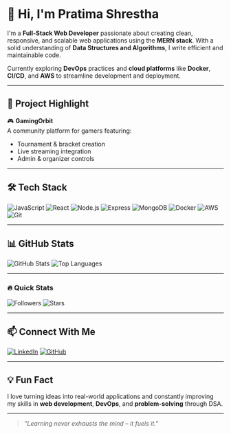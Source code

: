 # 👋 Hi, I'm Pratima Shrestha

I'm a **Full-Stack Web Developer** passionate about creating clean, responsive, and scalable web applications using the **MERN stack**. With a solid understanding of **Data Structures and Algorithms**, I write efficient and maintainable code.

Currently exploring **DevOps** practices and **cloud platforms** like **Docker**, **CI/CD**, and **AWS** to streamline development and deployment.

---

## 🚀 Project Highlight

🎮 **GamingOrbit**  
A community platform for gamers featuring:
- Tournament & bracket creation  
- Live streaming integration  
- Admin & organizer controls

---

## 🛠 Tech Stack

![JavaScript](https://img.shields.io/badge/JavaScript-F7DF1E?style=flat&logo=javascript&logoColor=black)
![React](https://img.shields.io/badge/React-61DAFB?style=flat&logo=react&logoColor=black)
![Node.js](https://img.shields.io/badge/Node.js-339933?style=flat&logo=node.js&logoColor=white)
![Express](https://img.shields.io/badge/Express.js-000000?style=flat&logo=express&logoColor=white)
![MongoDB](https://img.shields.io/badge/MongoDB-47A248?style=flat&logo=mongodb&logoColor=white)
![Docker](https://img.shields.io/badge/Docker-2496ED?style=flat&logo=docker&logoColor=white)
![AWS](https://img.shields.io/badge/AWS-FF9900?style=flat&logo=amazonaws&logoColor=white)
![Git](https://img.shields.io/badge/Git-F05032?style=flat&logo=git&logoColor=white)

---

## 📊 GitHub Stats

![GitHub Stats](https://github-stats-alpha.vercel.app/api?username=Pratima89-Shrestha&show_icons=true&theme=radical)
![Top Languages](https://github-stats-alpha.vercel.app/api/top-langs/?username=Pratima89-Shrestha&layout=compact&theme=radical)

---

### 🔥 Quick Stats

![Followers](https://img.shields.io/github/followers/Pratima89-Shrestha?label=Followers&style=social)
![Stars](https://img.shields.io/github/stars/Pratima89-Shrestha?label=Stars&style=social)

---

## 📫 Connect With Me

[![LinkedIn](https://img.shields.io/badge/LinkedIn-blue?style=flat&logo=linkedin&logoColor=white)](https://www.linkedin.com/in/pratima-shrestha-225494229/)
[![GitHub](https://img.shields.io/badge/GitHub-181717?style=flat&logo=github&logoColor=white)](https://github.com/Pratima89-Shrestha)

---

## 💡 Fun Fact

I love turning ideas into real-world applications and constantly improving my skills in **web development**, **DevOps**, and **problem-solving** through DSA.

---

> *"Learning never exhausts the mind – it fuels it."*

